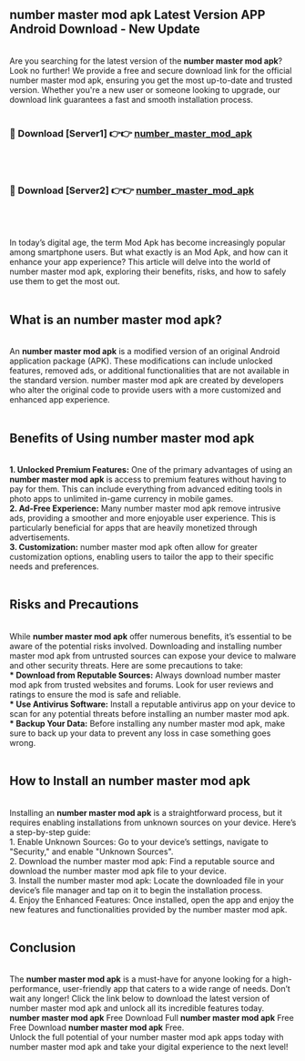 ## number master mod apk Latest Version APP Android Download - New Update
<br>
Are you searching for the latest version of the <strong>number master mod apk</strong>? Look no further! We provide a free and secure download link for the official number master mod apk, ensuring you get the most up-to-date and trusted version. Whether you're a new user or someone looking to upgrade, our download link guarantees a fast and smooth installation process.
<br>
<br>
<h3>🔴 Download [Server1] 👉👉 <a href="https://modyolo.store/number+master+mod+apk">number_master_mod_apk</a></h3><br>
<br>
<h3>🔴 Download [Server2] 👉👉 <a href="https://modyolo.store/number+master+mod+apk">number_master_mod_apk</a></h3><br>
<br>
<br>
In today’s digital age, the term Mod Apk has become increasingly popular among smartphone users. But what exactly is an Mod Apk, and how can it enhance your app experience? This article will delve into the world of number master mod apk, exploring their benefits, risks, and how to safely use them to get the most out.
<br>
<br>
<h2>What is an number master mod apk?</h2>
<br>
An <strong>number master mod apk</strong> is a modified version of an original Android application package (APK). These modifications can include unlocked features, removed ads, or additional functionalities that are not available in the standard version. number master mod apk are created by developers who alter the original code to provide users with a more customized and enhanced app experience.
<br>
<br>
<h2>Benefits of Using number master mod apk</h2>
<br>
<strong> 1. Unlocked Premium Features:</strong> One of the primary advantages of using an <strong>number master mod apk</strong> is access to premium features without having to pay for them. This can include everything from advanced editing tools in photo apps to unlimited in-game currency in mobile games.
<br>
<strong> 2. Ad-Free Experience:</strong> Many number master mod apk remove intrusive ads, providing a smoother and more enjoyable user experience. This is particularly beneficial for apps that are heavily monetized through advertisements.
<br>
<strong> 3. Customization:</strong> number master mod apk often allow for greater customization options, enabling users to tailor the app to their specific needs and preferences.
<br>
<br>
<h2>Risks and Precautions</h2>
<br>
While <strong>number master mod apk</strong> offer numerous benefits, it’s essential to be aware of the potential risks involved. Downloading and installing number master mod apk from untrusted sources can expose your device to malware and other security threats. Here are some precautions to take:
<br>
<strong> * Download from Reputable Sources:</strong> Always download number master mod apk from trusted websites and forums. Look for user reviews and ratings to ensure the mod is safe and reliable.
<br>
<strong> * Use Antivirus Software:</strong> Install a reputable antivirus app on your device to scan for any potential threats before installing an number master mod apk.
<br>
<strong> * Backup Your Data:</strong> Before installing any number master mod apk, make sure to back up your data to prevent any loss in case something goes wrong.
<br>
<br>
<h2>How to Install an number master mod apk</h2>
<br>
Installing an <strong>number master mod apk</strong> is a straightforward process, but it requires enabling installations from unknown sources on your device. Here’s a step-by-step guide:
<br>
 1. Enable Unknown Sources: Go to your device’s settings, navigate to "Security," and enable "Unknown Sources".
<br>
 2. Download the number master mod apk: Find a reputable source and download the number master mod apk file to your device.
<br>
 3. Install the number master mod apk: Locate the downloaded file in your device’s file manager and tap on it to begin the installation process.
<br>
 4. Enjoy the Enhanced Features: Once installed, open the app and enjoy the new features and functionalities provided by the number master mod apk.
<br>
<br>
<h2><strong>Conclusion</strong></h2>
<br>
The <strong>number master mod apk</strong> is a must-have for anyone looking for a high-performance, user-friendly app that caters to a wide range of needs. Don’t wait any longer! Click the link below to download the latest version of number master mod apk and unlock all its incredible features today.
<br>
<strong>number master mod apk</strong> Free Download Full <strong>number master mod apk</strong> Free Free Download <strong>number master mod apk</strong> Free.
<br>
Unlock the full potential of your number master mod apk apps today with number master mod apk and take your digital experience to the next level!